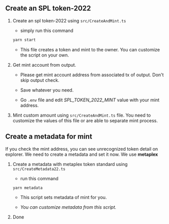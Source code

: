
## Create an SPL token-2022

1. Create an spl token-2022 using `src/CreateAndMint.ts`

   - simply run this command

   ```sh
   yarn start
   ```

   - This file creates a token and mint to the owner. You can customize the script on your own.

2. Get mint account from output.

   - Please get mint account address from associated tx of output. Don't skip output check.

   - Save whatever you need.

   - Go `.env` file and edit _SPL_TOKEN_2022_MINT_ value with your mint address.

3. Mint custom amount using `src/CreateAndMint.ts` file. You need to customize the values of this file or are able to separate mint process.

## Create a metadata for mint

If you check the mint address, you can see unrecognized token detail on explorer. We need to create a metadata and set it now. We use **metaplex**

1. Create a metadata with metaplex token standard using `src/CreateMetadata22.ts`

   - run this command

   ```sh
   yarn metadata
   ```

   - This script sets metadata of mint for you.

   - _You can customize metadata from this script._

2. Done